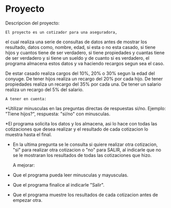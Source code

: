 # Proyecto

Descripcion del proyecto:

	El proyecto es un cotizador para una aseguradora, 
el cual realiza una serie de consultas de datos antes de mostrar los resultado, datos como, nombre, edad, si esta o no esta casado, 
si tiene hijos y cuantos tiene de ser verdadero, si tiene propiedades y cuantas tiene de ser verdadero y si tiene un sueldo y de
cuanto si es verdadero, el programa almacena estos datos y va haciendo recargos segun sea el caso.

De estar casado realiza cargos del 10%, 20% o 30% segun la edad del conyuge.
De tener hijos realiza un recargo del 20% por cada hijo.
De tener propiedades realiza un recargo del 35% por cada una.
De tener un salario realiza un recargo del 5% del salario.

	A tener en cuenta:

*Utilizar minusculas en las preguntas directas de respuestas si/no.
Ejemplo: "Tiene hijos?", respuesta: "si/no" con minusculas.

*El programa solicita los datos y los almacena, asi lo hace con todas las cotizaciones que desea realizar y el resultado de cada cotizacion lo muestra
hasta el final.

* En la ultima pregunta se le consulta si quiere realizar otra cotizacion, "si" para realizar otra cotizacion o "no" para SALIR, al indicarle que no
se le mostraran los resultados de todas las cotizaciones que hizo.


	A mejorar:

* Que el programa pueda leer minusculas y mayusculas.
* Que el programa finalice al indicarle "Salir".
* Que el programa muestre los resultados de cada cotizacion antes de empezar otra.
